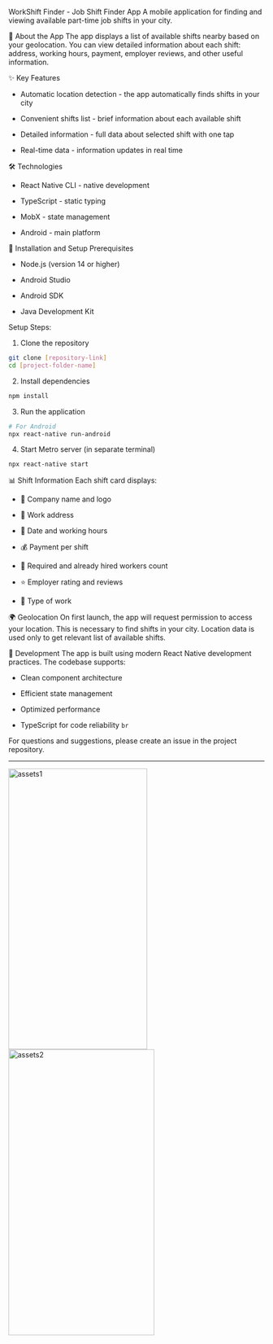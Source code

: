 WorkShift Finder - Job Shift Finder App
A mobile application for finding and viewing available part-time job shifts in your city.

📱 About the App
The app displays a list of available shifts nearby based on your geolocation. You can view detailed information about each shift: address, working hours, payment, employer reviews, and other useful information.

✨ Key Features
* Automatic location detection - the app automatically finds shifts in your city

* Convenient shifts list - brief information about each available shift

* Detailed information - full data about selected shift with one tap

* Real-time data - information updates in real time

🛠 Technologies
* React Native CLI - native development

* TypeScript - static typing

* MobX - state management

* Android - main platform

🚀 Installation and Setup
Prerequisites
* Node.js (version 14 or higher)

* Android Studio

* Android SDK

* Java Development Kit

Setup Steps:
1. Clone the repository

```bash
git clone [repository-link]
cd [project-folder-name]
```
2. Install dependencies

```bash
npm install
```
3. Run the application

```bash
# For Android
npx react-native run-android
```
4. Start Metro server (in separate terminal)

```bash
npx react-native start
```
📊 Shift Information
Each shift card displays:

* 🏢 Company name and logo

* 📍 Work address

* 📅 Date and working hours

* 💰 Payment per shift

* 👥 Required and already hired workers count

* ⭐ Employer rating and reviews

* 🔧 Type of work

🌍 Geolocation
On first launch, the app will request permission to access your location. This is necessary to find shifts in your city. Location data is used only to get relevant list of available shifts.

🤝 Development
The app is built using modern React Native development practices. The codebase supports:

* Clean component architecture

* Efficient state management

* Optimized performance

* TypeScript for code reliability
```br```

For questions and suggestions, please create an issue in the project repository.

---
<img width="273" height="552" alt="assets1" src="https://github.com/user-attachments/assets/40bad77a-c183-479b-bec3-db2917cc0962" />
<img width="287" height="562" alt="assets2" src="https://github.com/user-attachments/assets/691f38e7-3fac-4828-a37a-00de976aa54f" />



